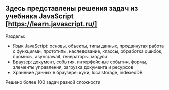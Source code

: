 ## Здесь представлены решения задач из учебника JavaScript [https://learn.javascript.ru/]

Разделы: 
  * Язык JavaScript: основы, объекты, типы данных, продвинутая работа с функциями, прототипы, наследование, классы, обработка ошибок, промисы, async/await, генераторы, модули
  * Браузер: документ, события, интерфейсные события, формы, элементы управления, загрузка документа и ресурсов
  * Хранение данных в браузере: куки, localstorage, indexedDB

Решено более 100 задач разной сложности
